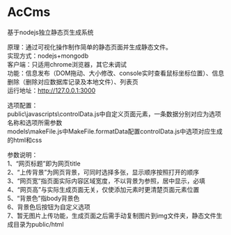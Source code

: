 AcCms
=====

基于nodejs独立静态页生成系统

原理：通过可视化操作制作简单的静态页面并生成静态文件。<br />
实现方式：nodejs+mongodb <br />
客户端：只适用chrome浏览器，其它未调试 <br />
功能：信息发布（DOM拖动、大小修改、console实时查看鼠标坐标位置）、信息删除（删除对应数据库记录及本地文件）、列表页 <br />
运行地址：http://127.0.0.1:3000 <br />

选项配置： <br />
public\javascripts\controlData.js中自定义页面元素，一条数据分别对应为选项名称和选项所需参数  <br />
models\makeFile.js中MakeFile.formatData配置controlData.js中选项对应生成的html和css <br />

参数说明： <br />
1、“网页标题”即为网页title <br />
2、“上传背景”为网页背景，可同时选择多张，显示顺序按照打开的顺序 <br />
3、“网页宽”指页面实际内容区域宽度，不以背景为参照，居中显示，必填 <br />
4、“网页高”与实际生成页面无关，仅使添加元素时更清楚页面元素位置 <br />
5、“背景色”指body背景色 <br />
6、背景色后按钮为自定义选项 <br />
7、暂无图片上传功能，生成页面之后需手动复制图片到img文件夹，静态文件生成目录为public/html <br />
